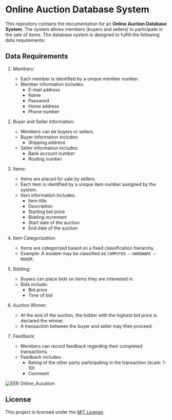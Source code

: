 # Online Auction Database System

This repository contains the documentation for an **Online Auction Database System**. The system allows members (buyers and sellers) to participate in the sale of items. The database system is designed to fulfill the following data requirements:

## Data Requirements

1. Members:
   - Each member is identified by a unique member number.
   - Member information includes:
     - E-mail address
     - Name
     - Password
     - Home address
     - Phone number

2. Buyer and Seller Information:
   - Members can be buyers or sellers.
   - Buyer information includes:
     - Shipping address
   - Seller information includes:
     - Bank account number
     - Routing number

3. Items:
   - Items are placed for sale by sellers.
   - Each item is identified by a unique item number assigned by the system.
   - Item information includes:
     - Item title
     - Description
     - Starting bid price
     - Bidding increment
     - Start date of the auction
     - End date of the auction

4. Item Categorization:
   - Items are categorized based on a fixed classification hierarchy.
   - Example: A modem may be classified as `COMPUTER → HARDWARE → MODEM`.

5. Bidding:
   - Buyers can place bids on items they are interested in.
   - Bids include:
     - Bid price
     - Time of bid

6. Auction Winner:
   - At the end of the auction, the bidder with the highest bid price is declared the winner.
   - A transaction between the buyer and seller may then proceed.

7. Feedback:
   - Members can record feedback regarding their completed transactions.
   - Feedback includes:
     - Rating of the other party participating in the transaction (scale: 1-10)
     - Comment

![EER Online_Aucation](https://github.com/hazemAzzam/Online_Auction/assets/61450444/f6340d71-45bf-4bc2-a9c5-1aca64d35faa)


## License

This project is licensed under the [MIT License](LICENSE).
